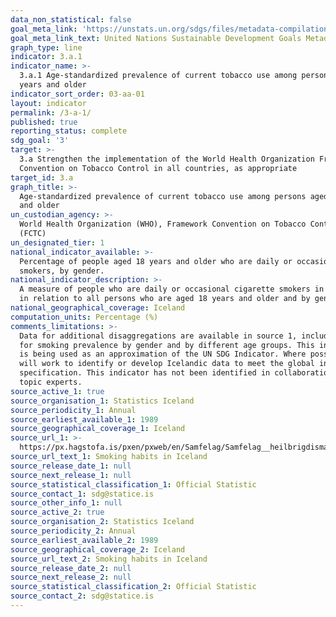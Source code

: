 ```yaml
---
data_non_statistical: false
goal_meta_link: 'https://unstats.un.org/sdgs/files/metadata-compilation/Metadata-Goal-3.pdf'
goal_meta_link_text: United Nations Sustainable Development Goals Metadata (PDF 866 KB)
graph_type: line
indicator: 3.a.1
indicator_name: >-
  3.a.1 Age-standardized prevalence of current tobacco use among persons aged 15
  years and older
indicator_sort_order: 03-aa-01
layout: indicator
permalink: /3-a-1/
published: true
reporting_status: complete
sdg_goal: '3'
target: >-
  3.a Strengthen the implementation of the World Health Organization Framework
  Convention on Tobacco Control in all countries, as appropriate
target_id: 3.a
graph_title: >-
  Age-standardized prevalence of current tobacco use among persons aged 15 years
  and older
un_custodian_agency: >-
  World Health Organization (WHO), Framework Convention on Tobacco Control
  (FCTC)
un_designated_tier: 1
national_indicator_available: >-
  Percentage of people aged 18 years and older who are daily or occasional
  smokers, by gender. 
national_indicator_description: >-
  A measure of people who are daily or occasional cigarette smokers in Iceland
  in relation to all persons who are aged 18 years and older and by gender.
national_geographical_coverage: Iceland
computation_units: Percentage (%)
comments_limitations: >-
  Data for additional disaggregations are available in source 1, including data
  for smoking prevalence by gender and by different age groups. This indicator
  is being used as an approximation of the UN SDG Indicator. Where possible, we
  will work to identify or develop Icelandic data to meet the global indicator
  specification. This indicator has not been identified in collaboration with
  topic experts.
source_active_1: true
source_organisation_1: Statistics Iceland
source_periodicity_1: Annual
source_earliest_available_1: 1989
source_geographical_coverage_1: Iceland
source_url_1: >-
  https://px.hagstofa.is/pxen/pxweb/en/Samfelag/Samfelag__heilbrigdismal__lifsvenjur_heilsa__1_afengiogreyk/HEI07102.px
source_url_text_1: Smoking habits in Iceland
source_release_date_1: null
source_next_release_1: null
source_statistical_classification_1: Official Statistic
source_contact_1: sdg@statice.is
source_other_info_1: null
source_active_2: true
source_organisation_2: Statistics Iceland
source_periodicity_2: Annual
source_earliest_available_2: 1989
source_geographical_coverage_2: Iceland
source_url_text_2: Smoking habits in Iceland
source_release_date_2: null
source_next_release_2: null
source_statistical_classification_2: Official Statistic
source_contact_2: sdg@statice.is
---
```

